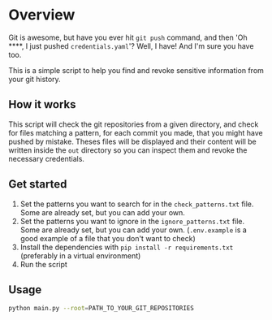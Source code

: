 # Overview

Git is awesome, but have you ever hit `git push` command, and then 'Oh \*\*\*\*, I just pushed `credentials.yaml`'? Well, I have! And I'm sure you have too.

This is a simple script to help you find and revoke sensitive information from your git history.

## How it works

This script will check the git repositories from a given directory, and check for files matching a pattern, for each commit you made, that you might have pushed by mistake. Theses files will be displayed and their content will be written inside the `out` directory so you can inspect them and revoke the necessary credentials.

## Get started

1. Set the patterns you want to search for in the `check_patterns.txt` file. Some are already set, but you can add your own.
2. Set the patterns you want to ignore in the `ignore_patterns.txt` file. Some are already set, but you can add your own. (`.env.example` is a good example of a file that you don't want to check)
3. Install the dependencies with `pip install -r requirements.txt` (preferably in a virtual environment)
4. Run the script

## Usage

```bash
python main.py --root=PATH_TO_YOUR_GIT_REPOSITORIES
```
